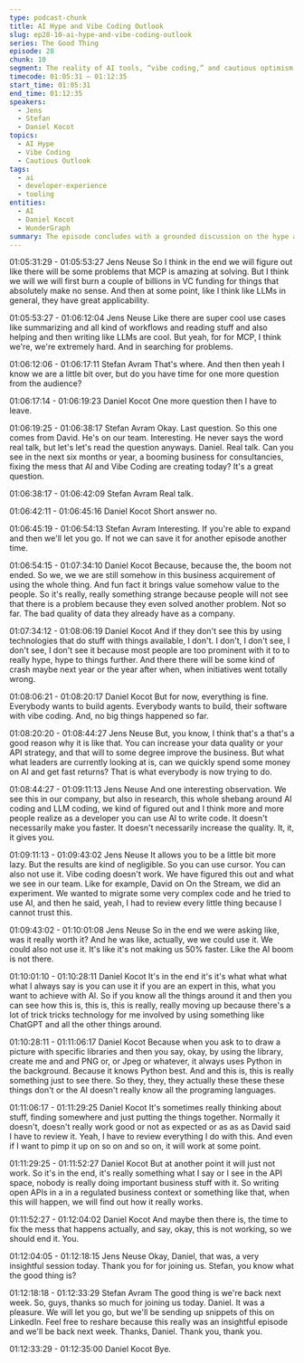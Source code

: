 ```yaml
---
type: podcast-chunk
title: AI Hype and Vibe Coding Outlook
slug: ep28-10-ai-hype-and-vibe-coding-outlook
series: The Good Thing
episode: 28
chunk: 10
segment: The reality of AI tools, “vibe coding,” and cautious optimism
timecode: 01:05:31 – 01:12:35
start_time: 01:05:31
end_time: 01:12:35
speakers:
  - Jens
  - Stefan
  - Daniel Kocot
topics:
  - AI Hype
  - Vibe Coding
  - Cautious Outlook
tags:
  - ai
  - developer-experience
  - tooling
entities:
  - AI
  - Daniel Kocot
  - WunderGraph
summary: The episode concludes with a grounded discussion on the hype around AI and “vibe coding,” encouraging careful evaluation of new tools and realistic expectations.
---
```

01:05:31:29 - 01:05:53:27
Jens Neuse
So I think in the end we will figure out like there will be some problems that MCP is amazing at solving. But I think we will we will first burn a couple of billions in VC funding for things that absolutely make no sense. And then at some point, like I think like LLMs in general, they have great applicability.

01:05:53:27 - 01:06:12:04
Jens Neuse
Like there are super cool use cases like summarizing and all kind of workflows and reading stuff and also helping and then writing like LLMs are cool. But yeah, for for MCP, I think we're, we're extremely hard. And in searching for problems.

01:06:12:06 - 01:06:17:11
Stefan Avram
That's where. And then then yeah I know we are a little bit over, but do you have time for one more question from the audience?

01:06:17:14 - 01:06:19:23
Daniel Kocot
One more question then I have to leave.

01:06:19:25 - 01:06:38:17
Stefan Avram
Okay. Last question. So this one comes from David. He's on our team. Interesting. He never says the word real talk, but let's let's read the question anyways. Daniel. Real talk. Can you see in the next six months or year, a booming business for consultancies, fixing the mess that AI and Vibe Coding are creating today? It's a great question.

01:06:38:17 - 01:06:42:09
Stefan Avram
Real talk.

01:06:42:11 - 01:06:45:16
Daniel Kocot
Short answer no.

01:06:45:19 - 01:06:54:13
Stefan Avram
Interesting. If you're able to expand and then we'll let you go. If not we can save it for another episode another time.

01:06:54:15 - 01:07:34:10
Daniel Kocot
Because, because the, the boom not ended. So we, we we are still somehow in this business acquirement of using the whole thing. And fun fact it brings value somehow value to the people. So it's really, really something strange because people will not see that there is a problem because they even solved another problem. Not so far. The bad quality of data they already have as a company.

01:07:34:12 - 01:08:06:19
Daniel Kocot
And if they don't see this by using technologies that do stuff with things available, I don't. I don't, I don't see, I don't see, I don't see it because most people are too prominent with it to to really hype, hype to things further. And there there will be some kind of crash maybe next year or the year after when, when initiatives went totally wrong.

01:08:06:21 - 01:08:20:17
Daniel Kocot
But for now, everything is fine. Everybody wants to build agents. Everybody wants to build, their software with vibe coding. And, no big things happened so far.

01:08:20:20 - 01:08:44:27
Jens Neuse
But, you know, I think that's a that's a good reason why it is like that. You can increase your data quality or your API strategy, and that will to some degree improve the business. But what what leaders are currently looking at is, can we quickly spend some money on AI and get fast returns? That is what everybody is now trying to do.

01:08:44:27 - 01:09:11:13
Jens Neuse
And one interesting observation. We see this in our company, but also in research, this whole shebang around AI coding and LLM coding, we kind of figured out and I think more and more people realize as a developer you can use AI to write code. It doesn't necessarily make you faster. It doesn't necessarily increase the quality. It, it, it gives you.

01:09:11:13 - 01:09:43:02
Jens Neuse
It allows you to be a little bit more lazy. But the results are kind of negligible. So you can use cursor. You can also not use it. Vibe coding doesn't work. We have figured this out and what we see in our team. Like for example, David on On the Stream, we did an experiment. We wanted to migrate some very complex code and he tried to use AI, and then he said, yeah, I had to review every little thing because I cannot trust this.

01:09:43:02 - 01:10:01:08
Jens Neuse
So in the end we were asking like, was it really worth it? And he was like, actually, we we could use it. We could also not use it. It's like it's not making us 50% faster. Like the AI boom is not there.

01:10:01:10 - 01:10:28:11
Daniel Kocot
It's in the end it's it's what what what what I always say is you can use it if you are an expert in this, what you want to achieve with AI. So if you know all the things around it and then you can see how this is, this is, this is really, really moving up because there's a lot of trick tricks technology for me involved by using something like ChatGPT and all the other things around.

01:10:28:11 - 01:11:06:17
Daniel Kocot
Because when you ask to to draw a picture with specific libraries and then you say, okay, by using the library, create me and and PNG or, or Jpeg or whatever, it always uses Python in the background. Because it knows Python best. And and this is, this is really something just to see there. So they, they, they actually these these these things don't or the AI doesn't really know all the programing languages.

01:11:06:17 - 01:11:29:25
Daniel Kocot
It's sometimes really thinking about stuff, finding somewhere and just putting the things together. Normally it doesn't, doesn't really work good or not as expected or as as as David said I have to review it. Yeah, I have to review everything I do with this. And even if I want to pimp it up on so on and so on, it will work at some point.

01:11:29:25 - 01:11:52:27
Daniel Kocot
But at another point it will just not work. So it's in the end, it's really something what I say or I see in the API space, nobody is really doing important business stuff with it. So writing open APIs in a in a regulated business context or something like that, when this will happen, we will find out how it really works.

01:11:52:27 - 01:12:04:02
Daniel Kocot
And maybe then there is, the time to fix the mess that happens actually, and say, okay, this is not working, so we should end it. You.

01:12:04:05 - 01:12:18:15
Jens Neuse
Okay, Daniel, that was, a very insightful session today. Thank you for for joining us. Stefan, you know what the good thing is?

01:12:18:18 - 01:12:33:29
Stefan Avram
The good thing is we're back next week. So, guys, thanks so much for joining us today. Daniel. It was a pleasure. We will let you go, but we'll be sending up snippets of this on LinkedIn. Feel free to reshare because this really was an insightful episode and we'll be back next week. Thanks, Daniel. Thank you, thank you.

01:12:33:29 - 01:12:35:00
Daniel Kocot
Bye.

